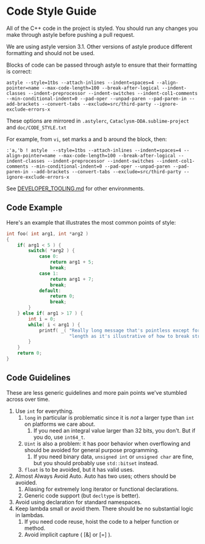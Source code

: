 # Code Style Guide

All of the C++ code in the project is styled. You should run any changes you make through astyle before pushing a pull request.

We are using astyle version 3.1. Other versions of astyle produce different formatting and should not be used.

Blocks of code can be passed through astyle to ensure that their formatting is correct:

    astyle --style=1tbs --attach-inlines --indent=spaces=4 --align-pointer=name --max-code-length=100 --break-after-logical --indent-classes --indent-preprocessor --indent-switches --indent-col1-comments --min-conditional-indent=0 --pad-oper --unpad-paren --pad-paren-in --add-brackets --convert-tabs --exclude=src/third-party --ignore-exclude-errors-x

These options are mirrored in `.astylerc`, `Cataclysm-DDA.sublime-project` and `doc/CODE_STYLE.txt`

For example, from `vi`, set marks a and b around the block, then:

    :'a,'b ! astyle  --style=1tbs --attach-inlines --indent=spaces=4 --align-pointer=name --max-code-length=100 --break-after-logical --indent-classes --indent-preprocessor --indent-switches --indent-col1-comments --min-conditional-indent=0 --pad-oper --unpad-paren --pad-paren-in --add-brackets --convert-tabs --exclude=src/third-party --ignore-exclude-errors-x

See [DEVELOPER_TOOLING.md](DEVELOPER_TOOLING.md) for other environments.

## Code Example

Here's an example that illustrates the most common points of style:

```cpp
int foo( int arg1, int *arg2 )
{
    if( arg1 < 5 ) {
        switch( *arg2 ) {
            case 0:
                return arg1 + 5;
                break;
            case 1:
                return arg1 + 7;
                break;
            default:
                return 0;
                break;
        }
    } else if( arg1 > 17 ) {
        int i = 0;
        while( i < arg1 ) {
            printf( _( "Really long message that's pointless except for the number %d and for its "
                       "length as it's illustrative of how to break strings properly.\n" ), i );
        }
    }
    return 0;
}
```

## Code Guidelines

These are less generic guidelines and more pain points we've stumbled across over time.

1. Use `int` for everything.
    1. `long` in particular is problematic since it is *not* a larger type than `int` on platforms we care about.
        1. If you need an integral value larger than 32 bits, you don't. But if you do, use `int64_t`.
    2. `Uint` is also a problem: it has poor behavior when overflowing and should be avoided for general purpose programming.
        1. If you need binary data, `unsigned int` or `unsigned char` are fine, but you should probably use `std::bitset` instead.
    3. `float` is to be avoided, but it has valid uses.
2. Almost Always Avoid Auto. Auto has two uses; others should be avoided.
    1. Aliasing for extremely long iterator or functional declarations.
    2. Generic code support (but `decltype` is better).
3. Avoid using declaration for standard namespaces.
4. Keep lambda small or avoid them. There should be no substantial logic in lambdas.
    1. If you need code reuse, hoist the code to a helper function or method.
    2. Avoid implicit capture ( [&] or [=] ).
